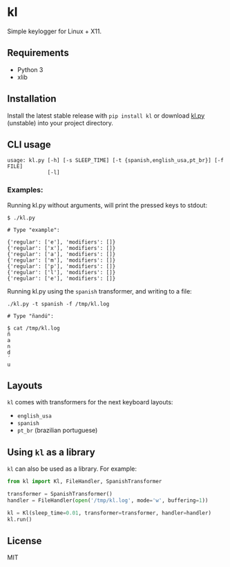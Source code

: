 # kl

Simple keylogger for Linux + X11.


## Requirements

- Python 3
- xlib


## Installation

Install the latest stable release with `pip install kl` or download
[kl.py](https://github.com/surrealists/kl/blob/master/kl/kl.py) (unstable)
into your project directory.


## CLI usage

    usage: kl.py [-h] [-s SLEEP_TIME] [-t {spanish,english_usa,pt_br}] [-f FILE]
                 [-l]

### Examples:

Running kl.py without arguments, will print the pressed keys to stdout:

    $ ./kl.py

    # Type "example":

    {'regular': ['e'], 'modifiers': []}
    {'regular': ['x'], 'modifiers': []}
    {'regular': ['a'], 'modifiers': []}
    {'regular': ['m'], 'modifiers': []}
    {'regular': ['p'], 'modifiers': []}
    {'regular': ['l'], 'modifiers': []}
    {'regular': ['e'], 'modifiers': []}

Running kl.py using the `spanish` transformer, and writing to a file:

    ./kl.py -t spanish -f /tmp/kl.log

    # Type "ñandú":

    $ cat /tmp/kl.log
    ñ
    a
    n
    d
    ´
    u


## Layouts

`kl` comes with transformers for the next keyboard layouts:

- `english_usa`
- `spanish`
- `pt_br` (brazilian portuguese)


## Using `kl` as a library

`kl` can also be used as a library. For example:

```python
from kl import Kl, FileHandler, SpanishTransformer

transformer = SpanishTransformer()
handler = FileHandler(open('/tmp/kl.log', mode='w', buffering=1))

kl = Kl(sleep_time=0.01, transformer=transformer, handler=handler)
kl.run()
```


## License

MIT
